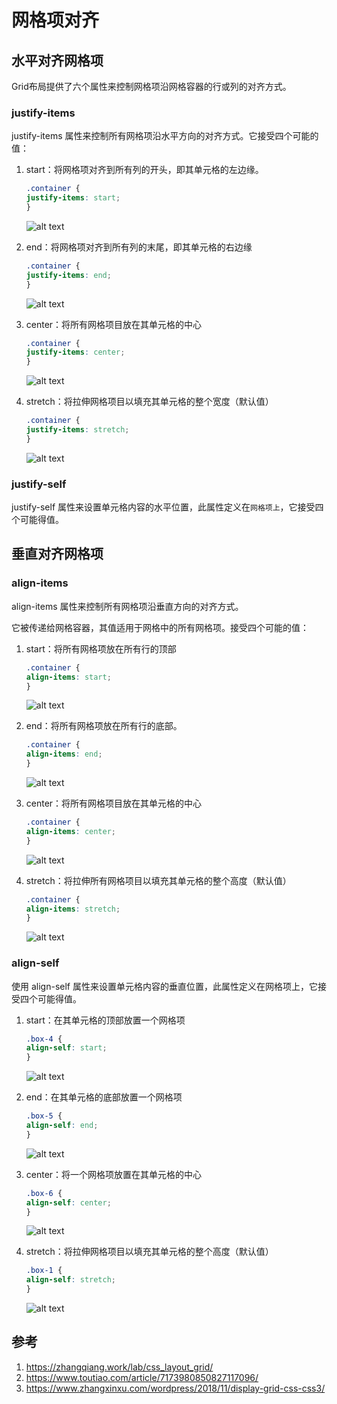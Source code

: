 # 网格项对齐


## 水平对齐网格项

Grid布局提供了六个属性来控制网格项沿网格容器的行或列的对齐方式。


### justify-items


justify-items 属性来控制所有网格项沿水平方向的对齐方式。它接受四个可能的值：


1. start：将网格项对齐到所有列的开头，即其单元格的左边缘。


    ```css
    .container {
    justify-items: start;
    }
    ```

    ![alt text](./5网格项对齐/1.png)


2. end：将网格项对齐到所有列的末尾，即其单元格的右边缘

    ```css
    .container {
    justify-items: end;
    }
    ```

    ![alt text](./5网格项对齐/2.png)

3. center：将所有网格项目放在其单元格的中心

    ```css
    .container {
    justify-items: center;
    }
    ```

    ![alt text](./5网格项对齐/3.png)

4. stretch：将拉伸网格项目以填充其单元格的整个宽度（默认值）

    ```css
    .container {
    justify-items: stretch;
    }
    ```

    ![alt text](./5网格项对齐/4.png)


### justify-self

justify-self 属性来设置单元格内容的水平位置，此属性定义在`网格项上`，它接受四个可能得值。


## 垂直对齐网格项


### align-items
align-items 属性来控制所有网格项沿垂直方向的对齐方式。

它被传递给网格容器，其值适用于网格中的所有网格项。接受四个可能的值：


1. start：将所有网格项放在所有行的顶部

    ```css
    .container {
    align-items: start;
    }
    ```

    ![alt text](./5网格项对齐/5.png)

2. end：将所有网格项放在所有行的底部。

    ```css
    .container {
    align-items: end;
    }
    ```
    
    ![alt text](./5网格项对齐/6.png)

3. center：将所有网格项目放在其单元格的中心

    ```css
    .container {
    align-items: center;
    }
    ```

    ![alt text](./5网格项对齐/7.png)

4. stretch：将拉伸所有网格项目以填充其单元格的整个高度（默认值）

    ```css
    .container {
    align-items: stretch;
    }

    ```

    ![alt text](./5网格项对齐/8.png)


### align-self

使用 align-self 属性来设置单元格内容的垂直位置，此属性定义在网格项上，它接受四个可能得值。

1. start：在其单元格的顶部放置一个网格项

    ```css
    .box-4 {
    align-self: start;
    }
    ```
    
    ![alt text](./5网格项对齐/9.png)

2. end：在其单元格的底部放置一个网格项

    ```css
    .box-5 {
    align-self: end;
    }
    ```

    ![alt text](./5网格项对齐/10.png)


3. center：将一个网格项放置在其单元格的中心


    ```css
    .box-6 {
    align-self: center;
    }
    ```

    ![alt text](./5网格项对齐/11.png)

4. stretch：将拉伸网格项目以填充其单元格的整个高度（默认值）

    ```css
    .box-1 {
    align-self: stretch;
    }
    ```

    ![alt text](./5网格项对齐/12.png)




## 参考
1. https://zhangqiang.work/lab/css_layout_grid/
2. https://www.toutiao.com/article/7173980850827117096/
3. https://www.zhangxinxu.com/wordpress/2018/11/display-grid-css-css3/

















